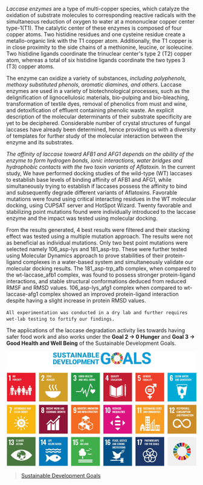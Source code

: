 *Laccase enzymes* are a type of multi-copper species, which catalyze the oxidation of substrate molecules to corresponding reactive radicals with the simultaneous reduction of oxygen to water at a mononuclear copper center type-1(T1). The catalytic center of these enzymes is composed of four copper atoms. Two histidine residues and one cysteine residue create a metallo-organic link with the T1 copper atom. Additionally, the T1 copper is in close proximity to the side chains of a methionine, leucine, or isoleucine. Two histidine ligands coordinate the trinuclear center's type 2 (T2) copper atom, whereas a total of six histidine ligands coordinate the two types 3 (T3) copper atoms.

The enzyme can oxidize a variety of substances, *including polyphenols, methoxy substituted phenols, aromatic diamines, and others.* Laccase enzymes are used in a variety of biotechnological processes, such as the delignification of lignocellulosic materials, bio-pulping and bio-bleaching, transformation of textile dyes, removal of phenolics from must and wine, and detoxification of effluent containing phenolic waste. An explicit description of the molecular determinants of their substrate specificity are yet to be deciphered. 
Considerable number of crystal structures of fungal laccases have already been determined, hence providing us with a diversity of templates for further study of the molecular interaction between the enzyme and its substrates. 

*The affinity of laccase toward AFB1 and AFG1 depends on the ability of the enzyme to form hydrogen bonds, ionic interactions, water bridges and hydrophobic contacts with the two toxin variants of Aflatoxin.* In the current study, We have performed docking studies of the wild-type (WT) laccases to establish base levels of binding affinity of AFB1 and AFG1, while simultaneously trying to establish if laccases possess the affinity to bind and subsequently degrade different variants of Aflatoxins. Favorable mutations were found using critical interacting residues in the WT molecular docking, using CUPSAT server and HotSpot Wizard. Twenty favorable and stabilizing point mutations found were individually introduced to the laccase enzyme and the impact was tested using molecular docking. 

From the results generated, 4 best results were filtered and their stacking effect was tested using a multiple mutation approach. The results were not as beneficial as individual mutations. Only two best point mutations were selected namely 106_asp-lys and 181_asp-trp. These were further tested using Molecular Dynamics approach to prove stabilities of their protein-ligand complexes in a water-based system and simultaneously validate our molecular docking results. The 181_asp-trp_afb complex, when compared to the wt-laccase_afb1 complex, was found to possess stronger protein-ligand interactions, and stable structural conformations deduced from reduced RMSF and RMSD values. 106_asp-lys_afg1 complex when compared to wt-laccase-afg1 complex showed an improved protein-ligand interaction despite having a slight increase in protein RMSD values. 

`All experimentation was conducted in a dry lab and further requires wet-lab testing to fortify our findings.`

The applications of the laccase degradation activity lies towards having safer food work and also works under the **Goal 2 -> 0 Hunger** and **Goal 3 -> Good Health and Well Being** of the Sustainable Development Goals.

![SDG](./sdg.png)

>[Sustainable Development Goals](https://sdgs.un.org/goals)

